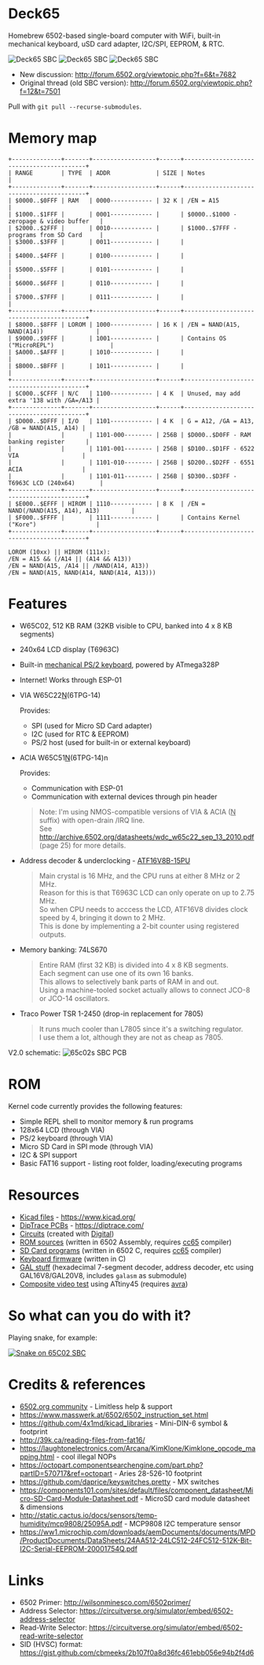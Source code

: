 # Deck65

Homebrew 6502-based single-board computer with WiFi, built-in mechanical keyboard, uSD card adapter, I2C/SPI, EEPROM, & RTC.

![Deck65 SBC](./img/case_9_live.jpg)
![Deck65 SBC](./img/v2_0_assembled2.jpg)
![Deck65 SBC](./img/v2_0_pcb3.jpg)

- New discussion: <http://forum.6502.org/viewtopic.php?f=6&t=7682>
- Original thread (old SBC version): <http://forum.6502.org/viewtopic.php?f=12&t=7501>

Pull with `git pull --recurse-submodules`.

# Memory map

```
+--------------+-------+------------------+------+------------------------------------------+
| RANGE        | TYPE  | ADDR             | SIZE | Notes                                    |
+--------------+-------+------------------+------+------------------------------------------+
| $0000..$0FFF | RAM   | 0000------------ | 32 K | /EN = A15                                |
| $1000..$1FFF |       | 0001------------ |      | $0000..$1000 - zeropage & video buffer   |
| $2000..$2FFF |       | 0010------------ |      | $1000..$7FFF - programs from SD Card     |
| $3000..$3FFF |       | 0011------------ |      |                                          |
| $4000..$4FFF |       | 0100------------ |      |                                          |
| $5000..$5FFF |       | 0101------------ |      |                                          |
| $6000..$6FFF |       | 0110------------ |      |                                          |
| $7000..$7FFF |       | 0111------------ |      |                                          |
+--------------+-------+------------------+------+------------------------------------------+
| $8000..$8FFF | LOROM | 1000------------ | 16 K | /EN = NAND(A15, NAND(A14))               |
| $9000..$9FFF |       | 1001------------ |      | Contains OS ("MicroREPL")                |
| $A000..$AFFF |       | 1010------------ |      |                                          |
| $B000..$BFFF |       | 1011------------ |      |                                          |
+--------------+-------+------------------+------+------------------------------------------+
| $C000..$CFFF | N/C   | 1100------------ | 4 K  | Unused, may add extra '138 with /GA=/A13 |
+--------------+-------+------------------+------+------------------------------------------+
| $D000..$DFFF | I/O   | 1101------------ | 4 K  | G = A12, /GA = A13, /GB = NAND(A15, A14) |
|              |       | 1101-000-------- | 256B | $D000..$D0FF - RAM banking register      |
|              |       | 1101-001-------- | 256B | $D100..$D1FF - 6522 VIA                  |
|              |       | 1101-010-------- | 256B | $D200..$D2FF - 6551 ACIA                 |
|              |       | 1101-011-------- | 256B | $D300..$D3FF - T6963C LCD (240x64)       |
+--------------+-------+------------------+------+------------------------------------------+
| $E000..$EFFF | HIROM | 1110------------ | 8 K  | /EN = NAND(/NAND(A15, A14), A13)         |
| $F000..$FFFF |       | 1111------------ |      | Contains Kernel ("Kore")                 |
+--------------+-------+------------------+------+------------------------------------------+

LOROM (10xx) || HIROM (111x):
/EN = A15 && (/A14 || (A14 && A13))
/EN = NAND(A15, /A14 || /NAND(A14, A13))
/EN = NAND(A15, NAND(A14, NAND(A14, A13)))
```

# Features

- W65C02, 512 KB RAM (32KB visible to CPU, banked into 4 x 8 KB segments)
- 240x64 LCD display (T6963C)
- Built-in [mechanical PS/2 keyboard](./keyboard), powered by ATmega328P
- Internet! Works through ESP-01
- VIA W65C22<ins>N</ins>(6TPG-14)

  Provides:
  - SPI (used for Micro SD Card adapter)
  - I2C (used for RTC & EEPROM)
  - PS/2 host (used for built-in or external keyboard)
- ACIA W65C51<ins>N</ins>(6TPG-14)n

  Provides:
  - Communication with ESP-01
  - Communication with external devices through pin header
  > Note: I'm using NMOS-compatible versions of VIA & ACIA (<ins>N</ins> suffix) with open-drain /IRQ line.<br />
  > See http://archive.6502.org/datasheets/wdc_w65c22_sep_13_2010.pdf (page 25) for more details.
- Address decoder & underclocking - [ATF16V8B-15PU](./gal)
  > Main crystal is 16 MHz, and the CPU runs at either 8 MHz or 2 MHz.<br />
  > Reason for this is that T6963C LCD can only operate on up to 2.75 MHz.<br />
  > So when CPU needs to acccess the LCD, ATF16V8 divides clock speed by 4, bringing it down to 2 MHz.<br />
  > This is done by implementing a 2-bit counter using registered outputs.
- Memory banking: 74LS670
  > Entire RAM (first 32 KB) is divided into 4 x 8 KB segments.<br />
  > Each segment can use one of its own 16 banks.<br />
  > This allows to selectively bank parts of RAM in and out.<br />
  > Using a machine-tooled socket actually allows to connect JCO-8 or JCO-14 oscillators.
- Traco Power TSR 1-2450 (drop-in replacement for 7805)
  > It runs much cooler than L7805 since it's a switching regulator.<br />
  > I use them a lot, although they are not as cheap as 7805.

V2.0 schematic:
![65c02s SBC PCB](./img/v2_0_schematic.png)

# ROM

Kernel code currently provides the following features:
- Simple REPL shell to monitor memory & run programs
- 128x64 LCD (through VIA)
- PS/2 keyboard (through VIA)
- Micro SD Card in SPI mode (through VIA)
- I2C & SPI support
- Basic FAT16 support - listing root folder, loading/executing programs

# Resources

- [Kicad files](./kicad) - <https://www.kicad.org/>
- [DipTrace PCBs](./diptrace) - <https://diptrace.com/>
- [Circuits](./circuits) (created with [Digital](https://github.com/hneemann/Digital))
- [ROM sources](./rom) (written in 6502 Assembly, requires [cc65](https://cc65.github.io/) compiler)
- [SD Card programs](./sdcard) (written in 6502 C, requires [cc65](https://cc65.github.io/) compiler)
- [Keyboard firmware](./keyboard) (written in C)
- [GAL stuff](./gal) (hexadecimal 7-segment decoder, address decoder, etc using GAL16V8/GAL20V8, includes `galasm` as submodule)
- [Composite video test](./compvid) using ATtiny45 (requires [avra](https://github.com/Ro5bert/avra))

# So what can you do with it?

Playing snake, for example:

[![Snake on 65C02 SBC](./img/snake_yt.jpg)](https://www.youtube.com/watch?v=boeysL1Isg4)

# Credits & references
- [6502.org community](forum.6502.org/) - Limitless help & support
- https://www.masswerk.at/6502/6502_instruction_set.html
- https://github.com/4x1md/kicad_libraries - Mini-DIN-6 symbol & footprint
- http://39k.ca/reading-files-from-fat16/
- https://laughtonelectronics.com/Arcana/KimKlone/Kimklone_opcode_mapping.html - cool illegal NOPs
- https://octopart.componentsearchengine.com/part.php?partID=570717&ref=octopart - Aries 28-526-10 footprint
- https://github.com/daprice/keyswitches.pretty - MX switches
- https://components101.com/sites/default/files/component_datasheet/Micro-SD-Card-Module-Datasheet.pdf - MicroSD card module datasheet & dimensions
- http://static.cactus.io/docs/sensors/temp-humidity/mcp9808/25095A.pdf - MCP9808 I2C temperature sensor
- https://ww1.microchip.com/downloads/aemDocuments/documents/MPD/ProductDocuments/DataSheets/24AA512-24LC512-24FC512-512K-Bit-I2C-Serial-EEPROM-20001754Q.pdf

# Links
- 6502 Primer: http://wilsonminesco.com/6502primer/
- Address Selector: https://circuitverse.org/simulator/embed/6502-address-selector
- Read-Write Selector: https://circuitverse.org/simulator/embed/6502-read-write-selector
- SID (HVSC) format: https://gist.github.com/cbmeeks/2b107f0a8d36fc461ebb056e94b2f4d6
